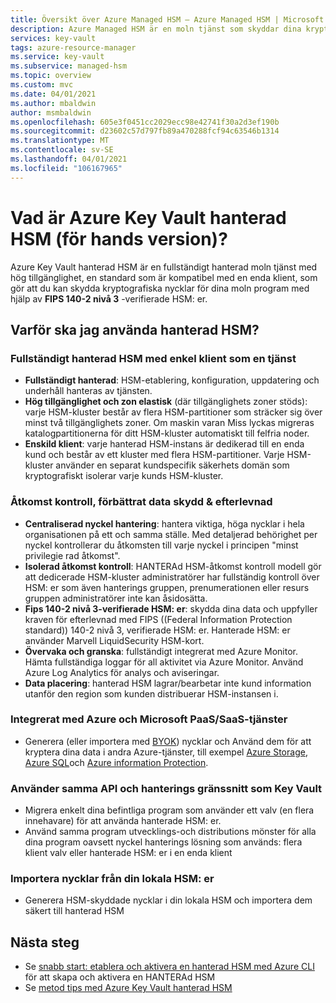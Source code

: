 ```yaml
---
title: Översikt över Azure Managed HSM – Azure Managed HSM | Microsoft Docs
description: Azure Managed HSM är en moln tjänst som skyddar dina kryptografiska nycklar för moln program.
services: key-vault
tags: azure-resource-manager
ms.service: key-vault
ms.subservice: managed-hsm
ms.topic: overview
ms.custom: mvc
ms.date: 04/01/2021
ms.author: mbaldwin
author: msmbaldwin
ms.openlocfilehash: 605e3f0451cc2029ecc98e42741f30a2d3ef190b
ms.sourcegitcommit: d23602c57d797fb89a470288fcf94c63546b1314
ms.translationtype: MT
ms.contentlocale: sv-SE
ms.lasthandoff: 04/01/2021
ms.locfileid: "106167965"
---
```

# <a name="what-is-azure-key-vault-managed-hsm-preview"></a>Vad är Azure Key Vault hanterad HSM (för hands version)?

Azure Key Vault hanterad HSM är en fullständigt hanterad moln tjänst med hög tillgänglighet, en standard som är kompatibel med en enda klient, som gör att du kan skydda kryptografiska nycklar för dina moln program med hjälp av **FIPS 140-2 nivå 3** -verifierade HSM: er.  

## <a name="why-use-managed-hsm"></a>Varför ska jag använda hanterad HSM?

### <a name="fully-managed-highly-available-single-tenant-hsm-as-a-service"></a>Fullständigt hanterad HSM med enkel klient som en tjänst

- **Fullständigt hanterad**: HSM-etablering, konfiguration, uppdatering och underhåll hanteras av tjänsten. 
- **Hög tillgänglighet och zon elastisk** (där tillgänglighets zoner stöds): varje HSM-kluster består av flera HSM-partitioner som sträcker sig över minst två tillgänglighets zoner. Om maskin varan Miss lyckas migreras katalogpartitionerna för ditt HSM-kluster automatiskt till felfria noder.
- **Enskild klient**: varje hanterad HSM-instans är dedikerad till en enda kund och består av ett kluster med flera HSM-partitioner. Varje HSM-kluster använder en separat kundspecifik säkerhets domän som kryptografiskt isolerar varje kunds HSM-kluster.


### <a name="access-control-enhanced-data-protection--compliance"></a>Åtkomst kontroll, förbättrat data skydd & efterlevnad

- **Centraliserad nyckel hantering**: hantera viktiga, höga nycklar i hela organisationen på ett och samma ställe. Med detaljerad behörighet per nyckel kontrollerar du åtkomsten till varje nyckel i principen "minst privilegie rad åtkomst".
- **Isolerad åtkomst kontroll**: HANTERAd HSM-åtkomst kontroll modell gör att dedicerade HSM-kluster administratörer har fullständig kontroll över HSM: er som även hanterings gruppen, prenumerationen eller resurs gruppen administratörer inte kan åsidosätta.
- **Fips 140-2 nivå 3-verifierade HSM: er**: skydda dina data och uppfyller kraven för efterlevnad med FIPS ((Federal Information Protection standard)) 140-2 nivå 3, verifierade HSM: er. Hanterade HSM: er använder Marvell LiquidSecurity HSM-kort.
- **Övervaka och granska**: fullständigt integrerat med Azure Monitor. Hämta fullständiga loggar för all aktivitet via Azure Monitor. Använd Azure Log Analytics för analys och aviseringar.
- **Data placering**: hanterad HSM lagrar/bearbetar inte kund information utanför den region som kunden distribuerar HSM-instansen i.

### <a name="integrated-with-azure-and-microsoft-paassaas-services"></a>Integrerat med Azure och Microsoft PaaS/SaaS-tjänster 

- Generera (eller importera med [BYOK](hsm-protected-keys-byok.md)) nycklar och Använd dem för att kryptera dina data i andra Azure-tjänster, till exempel [Azure Storage](../../storage/common/customer-managed-keys-overview.md), [Azure SQL](../../azure-sql/database/transparent-data-encryption-byok-overview.md)och [Azure information Protection](/azure/information-protection/byok-price-restrictions).

### <a name="uses-same-api-and-management-interfaces-as-key-vault"></a>Använder samma API och hanterings gränssnitt som Key Vault

- Migrera enkelt dina befintliga program som använder ett valv (en flera innehavare) för att använda hanterade HSM: er.
- Använd samma program utvecklings-och distributions mönster för alla dina program oavsett nyckel hanterings lösning som används: flera klient valv eller hanterade HSM: er i en enda klient

### <a name="import-keys-from-your-on-premise-hsms"></a>Importera nycklar från din lokala HSM: er

- Generera HSM-skyddade nycklar i din lokala HSM och importera dem säkert till hanterad HSM

## <a name="next-steps"></a>Nästa steg
- Se [snabb start: etablera och aktivera en hanterad HSM med Azure CLI](quick-create-cli.md) för att skapa och aktivera en HANTERAd HSM
- Se [metod tips med Azure Key Vault hanterad HSM](best-practices.md)
